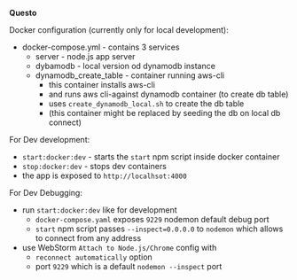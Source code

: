 **Questo**

Docker configuration (currently only for local development):
- docker-compose.yml - contains 3 services
  - server - node.js app server
  - dybamodb - local version od dynamodb instance
  - dynamodb_create_table - container running aws-cli
    - this container installs aws-cli
    - and runs aws cli-against dynamodb container (to create db table)
    - uses `create_dynamodb_local.sh` to create the db table
    - (this container might be replaced by seeding the db on local db connect)
    
For Dev development:
- `start:docker:dev` - starts the `start` npm script inside docker container
- `stop:docker:dev` - stops dev containers
- the app is exposed to `http://localhsot:4000`

For Dev Debugging:
- run `start:docker:dev` like for development
  - `docker-compose.yaml` exposes `9229` nodemon default debug port
  - `start` npm script passes `--inspect=0.0.0.0` to `nodemon` which allows to connect from any address
- use WebStorm `Attach to Node.js/Chrome` config with
  - `reconnect automatically` option
  - port `9229` which is a default `nodemon --inspect` port
